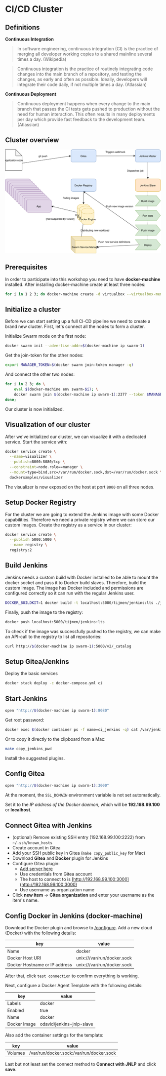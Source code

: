 # CI/CD Cluster

## Definitions
**Continuous Integration**
> In software engineering, continuous integration (CI) is the practice of merging all developer working copies to a shared mainline several times a day. (Wikipedia)

> Continuous integration is the practice of routinely integrating code changes into the main branch of a repository, and testing the changes, as early and often as possible. Ideally, developers will integrate their code daily, if not multiple times a day. (Atlassian)

**Continuous Deployment**
> Continuous deployment happens when every change to the main branch that passes the CI tests gets pushed to production without the need for human interaction. This often results in many deployments per day which provide fast feedback to the development team. (Atlassian)

## Cluster overview
![](ci-cd.svg)

## Prerequisites
In order to participate into this workshop you need to have **docker-machine** installed.
After installing docker-machine create at least three nodes:

```bash
for i in 1 2 3; do docker-machine create -d virtualbox --virtualbox-memory "4096" swarm-$i; done;
```

## Initialize a cluster
Before we can start setting up a full CI-CD pipeline we need to create a brand new cluster.
First, let's connect all the nodes to form a cluster.

Initialize Swarm mode on the first node:
``` bash
docker swarm init --advertise-addr=$(docker-machine ip swarm-1)
```

Get the join-token for the other nodes:
``` bash
export MANAGER_TOKEN=$(docker swarm join-token manager -q)
```

And connect the other two nodes:
``` bash
for i in 2 3; do \
    eval $(docker-machine env swarm-$i); \
    docker swarm join $(docker-machine ip swarm-1):2377 --token $MANAGER_TOKEN; \
done;
```

Our cluster is now initialized.

## Visualization of our cluster
After we've initialized our cluster, we can visualize it with a dedicated service. Start the service with:
``` bash
docker service create \
  --name=visualizer \
  --publish=8000:8080/tcp \
  --constraint=node.role==manager \
  --mount=type=bind,src=/var/run/docker.sock,dst=/var/run/docker.sock \
  dockersamples/visualizer
```

The visualizer is now exposed on the host at port `8000` on all three nodes. 

## Setup Docker Registry
For the cluster we are going to extend the Jenkins image with some Docker capabilities. Therefore we need a private registry where we can store our custom images. Create the registry as a service in our cluster:
``` bash
docker service create \
  --publish 5000:5000 \
  --name registry \
  registry:2
```

## Build Jenkins
Jenkins needs a custom build with Docker installed to be able to mount the docker socket and pass it to Docker build slaves. Therefore, build the custom image. The image has Docker included and permissions are configured correctly so it can run with the regular Jenkins user.

``` bash
DOCKER_BUILDKIT=1 docker build -t localhost:5000/tijmen/jenkins:lts ./jenkins
```

Finally, push the image to the registry:

``` bash
docker push localhost:5000/tijmen/jenkins:lts
```

To check if the image was successfully pushed to the registry, we can make an API-call to the registry to list all repositories:
``` bash
curl http://$(docker-machine ip swarm-1):5000/v2/_catalog
```

## Setup Gitea/Jenkins
Deploy the basic services

``` bash
docker stack deploy -c docker-compose.yml ci
```


## Start Jenkins
``` bash
open "http://$(docker-machine ip swarm-1):8080"
```

Get root password:
``` bash
docker exec $(docker container ps -f name=ci_jenkins -q) cat /var/jenkins_home/secrets/initialAdminPassword
```

Or to copy it directly to the clipboard from a Mac:
``` bash
make copy_jenkins_pwd
```

Install the suggested plugins.

## Config Gitea
``` bash
open "http://$(docker-machine ip swarm-1):3000"
```
At the moment, the `SSL_DOMAIN` environment variable is not set automatically.

Set it to the *IP address of the Docker daemon*, which will be **192.168.99.100** or **localhost**.

## Connect Gitea with Jenkins

* (optional) Remove existing SSH entry (192.168.99.100:2222) from `~/.ssh/known_hosts`
* Create account in Gitea
* Add your SSH public key in Gitea (`make copy_public_key` for Mac)
* Download **Gitea** and **Docker** plugin for Jenkins
* Configure Gitea plugin:
  * [Add server here](http://192.168.99.100:8080/configure)
  * Use credentials from Gitea account
  * The host to connect to is [http://192.168.99.100:3000](http://192.168.99.100:3000)
  * Use username as organization name
* Click **new item** -> **Gitea organization** and enter your username as the item's name.

## Config Docker in Jenkins (docker-machine)
Download the Docker plugin and browse to [/configure](http://192.168.99.100:8080/configure).
Add a new cloud (Docker) with the following details:

key | value |
-----|-----|
Name | docker |
Docker Host URI | unix:///var/run/docker.sock |
Docker Hostname or IP address | unix:///var/run/docker.sock |

After that, click `test connection` to confirm everything is working.

Next, configure a Docker Agent Template with the following details:

key | value |
-----|--------|
Labels | docker |
Enabled | true |
Name | docker |
Docker Image | odavid/jenkins-jnlp-slave |

Also add the container settings for the template:

key | value |
-----|-----|
Volumes | /var/run/docker.sock:/var/run/docker.sock |

Last but not least set the connect method to **Connect with JNLP** and click **save**.

